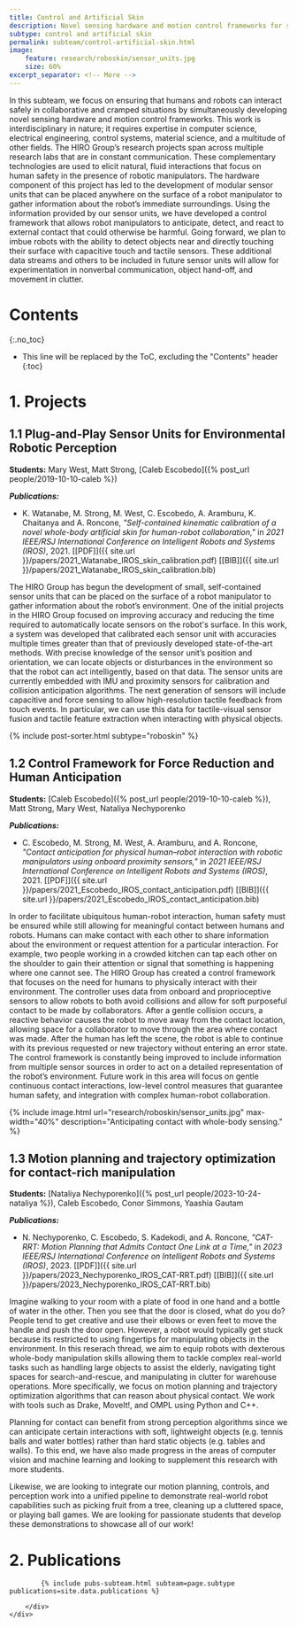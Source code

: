 ```yaml
---
title: Control and Artificial Skin
description: Novel sensing hardware and motion control frameworks for safe human–robot interaction
subtype: control and artificial skin
permalink: subteam/control-artificial-skin.html
image:
    feature: research/roboskin/sensor_units.jpg
    size: 60%
excerpt_separator: <!-- More -->
---
```


In this subteam, we focus on ensuring that humans and robots can interact safely in collaborative and cramped situations by simultaneously developing novel sensing hardware and motion control frameworks.
This work is interdisciplinary in nature; it requires expertise in computer science, electrical engineering, control systems, material science, and a multitude of other fields.
The HIRO Group’s research projects span across multiple research labs that are in constant communication.
These complementary technologies are used to elicit natural, fluid interactions that focus on human safety in the presence of robotic manipulators.
The hardware component of this project has led to the development of modular sensor units that can be placed anywhere on the surface of a robot manipulator to gather information about the robot’s immediate surroundings.
Using the information provided by our sensor units, we have developed a control framework that allows robot manipulators to anticipate, detect, and react to external contact that could otherwise be harmful.
Going forward, we plan to imbue robots with the ability to detect objects near and directly touching their surface with capacitive touch and tactile sensors.
These additional data streams and others to be included in future sensor units will allow for experimentation in nonverbal communication, object hand-off, and movement in clutter.

<!-- More -->

# Contents
{:.no_toc}

* This line will be replaced by the ToC, excluding the "Contents" header
{:toc}

# 1. Projects

## 1.1 Plug-and-Play Sensor Units for Environmental Robotic Perception

**Students:** Mary West, Matt Strong, [Caleb Escobedo]({% post_url people/2019-10-10-caleb %})

**_Publications:_**
 - K. Watanabe, M. Strong, M. West, C. Escobedo, A. Aramburu, K. Chaitanya and A. Roncone, _"Self-contained kinematic calibration of a novel whole-body artificial skin for human-robot collaboration,"_ in _2021 IEEE/RSJ International Conference on Intelligent Robots and Systems (IROS)_, 2021. [[PDF]]({{ site.url }}/papers/2021_Watanabe_IROS_skin_calibration.pdf) [[BIB]]({{ site.url }}/papers/2021_Watanabe_IROS_skin_calibration.bib)

The HIRO Group has begun the development of small, self-contained sensor units that can be placed on the surface of a robot manipulator to gather information about the robot’s environment.
One of the initial projects in the HIRO Group focused on improving accuracy and reducing the time required to automatically locate sensors on the robot's surface.
In this work, a system was developed that calibrated each sensor unit with accuracies multiple times greater than that of previously developed state-of-the-art methods.
With precise knowledge of the sensor unit’s position and orientation, we can locate objects or disturbances in the environment so that the robot can act intelligently, based on that data.
The sensor units are currently embedded with IMU and proximity sensors for calibration and collision anticipation algorithms.
The next generation of sensors will include capacitive and force sensing to allow high-resolution tactile feedback from touch events. In particular, we can use this data for tactile-visual sensor fusion and tactile feature extraction when interacting with physical objects.

<div class="row">
    {% include post-sorter.html subtype="roboskin" %}
</div>

## 1.2 Control Framework for Force Reduction and Human Anticipation

**Students:** [Caleb Escobedo]({% post_url people/2019-10-10-caleb %}), Matt Strong, Mary West, Nataliya Nechyporenko

**_Publications:_**
 - C. Escobedo, M. Strong, M. West, A. Aramburu, and A. Roncone, _"Contact anticipation for physical human–robot interaction with robotic manipulators using onboard proximity sensors,"_ in _2021 IEEE/RSJ International Conference on Intelligent Robots and Systems (IROS)_, 2021. [[PDF]]({{ site.url }}/papers/2021_Escobedo_IROS_contact_anticipation.pdf) [[BIB]]({{ site.url }}/papers/2021_Escobedo_IROS_contact_anticipation.bib)

In order to facilitate ubiquitous human-robot interaction, human safety must be ensured while still allowing for meaningful contact between humans and robots.
Humans can make contact with each other to share information about the environment or request attention for a particular interaction.
For example, two people working in a crowded kitchen can tap each other on the shoulder to gain their attention or signal that something is happening where one cannot see.
The HIRO Group has created a control framework that focuses on the need for humans to physically interact with their environment.
The controller uses data from onboard and proprioceptive sensors to allow robots to both avoid collisions and allow for soft purposeful contact to be made by collaborators.
After a gentle collision occurs, a reactive behavior causes the robot to move away from the contact location, allowing space for a collaborator to move through the area where contact was made.
After the human has left the scene, the robot is able to continue with its previous requested or new trajectory without entering an error state.
The control framework is constantly being improved to include information from multiple sensor sources in order to act on a detailed representation of the robot’s environment.
Future work in this area will focus on gentle continuous contact interactions, low-level control measures that guarantee human safety, and integration with complex human-robot collaboration.

{% include image.html url="research/roboskin/sensor_units.jpg" max-width="40%" description="Anticipating contact with whole-body sensing." %}



## 1.3 Motion planning and trajectory optimization for contact-rich manipulation

**Students:** [Nataliya Nechyporenko]({% post_url people/2023-10-24-nataliya %}), Caleb Escobedo, Conor Simmons, Yaashia Gautam 

**_Publications:_**
 - N. Nechyporenko, C. Escobedo, S. Kadekodi, and A. Roncone, _"CAT-RRT: Motion Planning that Admits Contact One Link at a Time,"_ in _2023 IEEE/RSJ International Conference on Intelligent Robots and Systems (IROS)_, 2023. [[PDF]]({{ site.url }}/papers/2023_Nechyporenko_IROS_CAT-RRT.pdf) [[BIB]]({{ site.url }}/papers/2023_Nechyporenko_IROS_CAT-RRT.bib)

Imagine walking to your room with a plate of food in one hand and a bottle of water in the other. Then you see that the door is closed, what do you do? People tend to get creative and use their elbows or even feet to move the handle and push the door open. However, a robot would typically get stuck because its restricted to using fingertips for manipulating objects in the environment. In this reserach thread, we aim to equip robots with dexterous whole-body manipulation skills allowing them to tackle complex real-world tasks such as handling large objects to assist the elderly, navigating tight spaces for search-and-rescue, and manipulating in clutter for warehouse operations. More specifically, we focus on motion planning and trajectory optimization algorithms that can reason about physical contact. We work with tools such as Drake, MoveIt!, and OMPL using Python and C++. 

Planning for contact can benefit from strong perception algorithms since we can anticipate certain interactions with soft, lightweight objects (e.g. tennis balls and water bottles) rather than hard static objects (e.g. tables and walls). To this end, we have also made progress in the areas of computer vision and machine learning and looking to supplement this research with more students. 

Likewise, we are looking to integrate our motion planning, controls, and perception work into a unified pipeline to demonstrate real-world robot capabilities such as picking fruit from a tree, cleaning up a cluttered space, or playing ball games. We are looking for passionate students that develop these demonstrations to showcase all of our work!

# 2. Publications

<section id="post-cv" style="padding-top: 0;">
    <div class="container">
        <div id="article">

            {% include pubs-subteam.html subteam=page.subtype publications=site.data.publications %}

        </div>
    </div>
</section>
